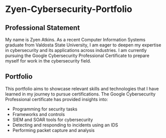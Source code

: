 # Zyen-Cybersecurity-Portfolio

## Professional Statement
My name is Zyen Atkins. As a recent Computer Information Systems graduate from Valdosta State University, I am eager to deepen my expertise in cybersecurity and its applications across industries. I am currently pursuing the Google Cybersecurity Professional Certificate to prepare myself for work in the cybersecurity field.

## Portfolio
This portfolio aims to showcase relevant skills and technologies that I have learned in my journey to pursue certifications. The Google Cybersecurity Professional certificate has provided insights into:

* Programming for security tasks
* Frameworks and controls
* SIEM and SOAR tools for cybersecurity
* Detecting and responding to incidents using an IDS
* Performing packet capture and analysis
